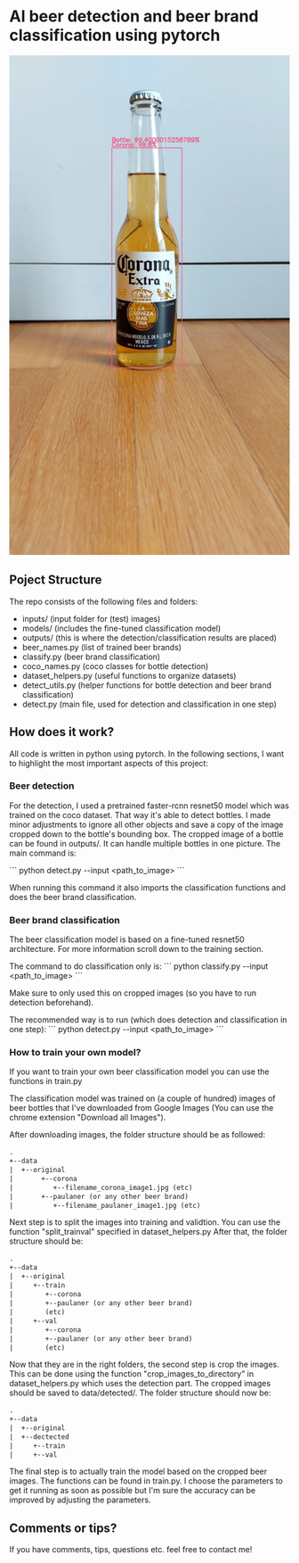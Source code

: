 # AI beer detection and beer brand classification using pytorch

![output](outputs/test.jpg)


## Poject Structure

The repo consists of the following files and folders:
- inputs/ (input folder for (test) images)
- models/ (includes the fine-tuned classification model)
- outputs/ (this is where the detection/classification results are placed)
- beer_names.py (list of trained beer brands)
- classify.py (beer brand classification)
- coco_names.py (coco classes for bottle detection)
- dataset_helpers.py (useful functions to organize datasets)
- detect_utils.py (helper functions for bottle detection and beer brand classification)
- detect.py (main file, used for detection and classification in one step)


## How does it work?

All code is written in python using pytorch. In the following sections, I want to highlight the most important aspects of this project:

### Beer detection

For the detection, I used a pretrained faster-rcnn resnet50 model which was trained on the coco dataset. That way it's able to detect bottles. I made minor adjustments to ignore all other objects and save a copy of the image cropped down to the bottle's bounding box.
The cropped image of a bottle can be found in outputs/. It can handle multiple bottles in one picture. The main command is:

´´´
python detect.py --input <path_to_image>
´´´

When running this command it also imports the classification functions and does the beer brand classification.


### Beer brand classification

The beer classification model is based on a fine-tuned resnet50 architecture. For more information scroll down to the training section.

The command to do classification only is:
´´´
python classify.py --input <path_to_image>
´´´

Make sure to only used this on cropped images (so you have to run detection beforehand).

The recommended way is to run (which does detection and classification in one step):
´´´
python detect.py --input <path_to_image>
´´´



### How to train your own model?

If you want to train your own beer classification model you can use the functions in train.py

The classification model was trained on (a couple of hundred) images of beer bottles that I've downloaded from Google Images (You can use the chrome extension "Download all Images").

After downloading images, the folder structure should be as followed:
```
.
+--data
|  +--original
|       +--corona
|          +--filename_corona_image1.jpg (etc)
|       +--paulaner (or any other beer brand)
|          +--filename_paulaner_image1.jpg (etc)
```

Next step is to split the images into training and validtion. You can use the function "split_trainval" specified in dataset_helpers.py
After that, the folder structure should be:
```
.
+--data
|  +--original
|     +--train
|        +--corona
|        +--paulaner (or any other beer brand)
|        (etc)
|     +--val
|        +--corona
|        +--paulaner (or any other beer brand)
|        (etc)
```
Now that they are in the right folders, the second step is crop the images. This can be done using the function "crop_images_to_directory" in dataset_helpers.py which uses the detection part. The cropped images should be saved to data/detected/.
The folder structure should now be:
```
.
+--data
|  +--original
|  +--dectected
|     +--train
|     +--val
```
The final step is to actually train the model based on the cropped beer images. The functions can be found in train.py. I choose the parameters to get it running as soon as possible but I'm sure the accuracy can be improved by adjusting the parameters.

## Comments or tips?

If you have comments, tips, questions etc. feel free to contact me!
